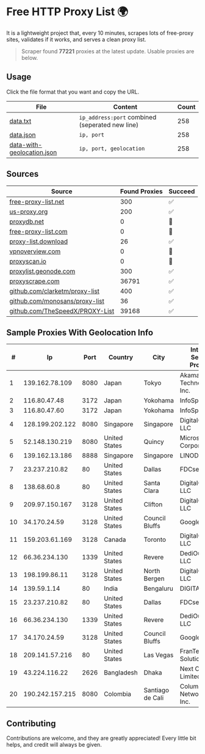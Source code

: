 
# Free HTTP Proxy List 🌍

It is a lightweight project that, every 10 minutes, scrapes lots of free-proxy sites, validates if it works, and serves a clean proxy list.


> Scraper found **77221** proxies at the latest update. Usable proxies are below.

## Usage

Click the file format that you want and copy the URL.


|File|Content|Count|
|----|-------|-----|
|[data.txt](https://raw.githubusercontent.com/themiralay/Proxy-List-World/master/data.txt)|`ip_address:port` combined (seperated new line)|258|
|[data.json](https://raw.githubusercontent.com/themiralay/Proxy-List-World/master/data.json)|`ip, port`|258|
|[data-with-geolocation.json](https://raw.githubusercontent.com/themiralay/Proxy-List-World/master/data-with-geolocation.json)|`ip, port, geolocation`|258|

## Sources

|Source|Found Proxies|Succeed|
|------|-------------|-------|
|[free-proxy-list.net](https://free-proxy-list.net)|300|✅|
|[us-proxy.org](https://www.us-proxy.org)|200|✅|
|[proxydb.net](http://proxydb.net)|0|🚫|
|[free-proxy-list.com](https://free-proxy-list.com/?page=&port=&type%5B%5D=http&type%5B%5D=https&up_time=0&search=Search)|0|🚫|
|[proxy-list.download](https://www.proxy-list.download/HTTP)|26|✅|
|[vpnoverview.com](https://vpnoverview.com/privacy/anonymous-browsing/free-proxy-servers)|0|🚫|
|[proxyscan.io](https://www.proxyscan.io)|0|🚫|
|[proxylist.geonode.com](https://proxylist.geonode.com/api/proxy-list?limit=300&page=1&sort_by=lastChecked&sort_type=desc&protocols=http,https)|300|✅|
|[proxyscrape.com](https://api.proxyscrape.com/v2/?request=displayproxies&protocol=http&timeout=10000&country=all&ssl=all&anonymity=all)|36791|✅|
|[github.com/clarketm/proxy-list](https://raw.githubusercontent.com/clarketm/proxy-list/master/proxy-list-raw.txt)|400|✅|
|[github.com/monosans/proxy-list](https://raw.githubusercontent.com/monosans/proxy-list/main/proxies/http.txt)|36|✅|
|[github.com/TheSpeedX/PROXY-List](https://raw.githubusercontent.com/TheSpeedX/PROXY-List/master/http.txt)|39168|✅|


## Sample Proxies With Geolocation Info

|#|Ip|Port|Country|City|Internet Service Provider|
|-|--|----|-------|----|-------------------------|
|1|139.162.78.109|8080|Japan|Tokyo|Akamai Technologies, Inc.|
|2|116.80.47.48|3172|Japan|Yokohama|InfoSphere|
|3|116.80.47.60|3172|Japan|Yokohama|InfoSphere|
|4|128.199.202.122|8080|Singapore|Singapore|DigitalOcean, LLC|
|5|52.148.130.219|8080|United States|Quincy|Microsoft Corporation|
|6|139.162.13.186|8888|Singapore|Singapore|LINODE|
|7|23.237.210.82|80|United States|Dallas|FDCservers.net|
|8|138.68.60.8|80|United States|Santa Clara|DigitalOcean, LLC|
|9|209.97.150.167|3128|United States|Clifton|DigitalOcean, LLC|
|10|34.170.24.59|3128|United States|Council Bluffs|Google LLC|
|11|159.203.61.169|3128|Canada|Toronto|DigitalOcean, LLC|
|12|66.36.234.130|1339|United States|Revere|DediOutlet, LLC|
|13|198.199.86.11|3128|United States|North Bergen|DigitalOcean, LLC|
|14|139.59.1.14|80|India|Bengaluru|DIGITALOCEAN|
|15|23.237.210.82|80|United States|Dallas|FDCservers.net|
|16|66.36.234.130|1339|United States|Revere|DediOutlet, LLC|
|17|34.170.24.59|3128|United States|Council Bluffs|Google LLC|
|18|209.141.57.216|80|United States|Las Vegas|FranTech Solutions|
|19|43.224.116.22|2626|Bangladesh|Dhaka|Next Online Limited|
|20|190.242.157.215|8080|Colombia|Santiago de Cali|Columbus Networks USA, Inc.|



## Contributing

Contributions are welcome, and they are greatly appreciated! Every
little bit helps, and credit will always be given.

